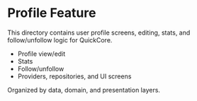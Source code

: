 # Profile Feature

This directory contains user profile screens, editing, stats, and follow/unfollow logic for QuickCore.
- Profile view/edit
- Stats
- Follow/unfollow
- Providers, repositories, and UI screens

Organized by data, domain, and presentation layers. 